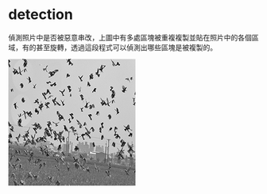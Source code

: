# detection
偵測照片中是否被惡意串改，上圖中有多處區塊被重複複製並貼在照片中的各個區域，有的甚至旋轉，透過這段程式可以偵測出哪些區塊是被複製的。

<img src="https://github.com/yiweijiang/detection/blob/master/bird_cp6.tif"> 

